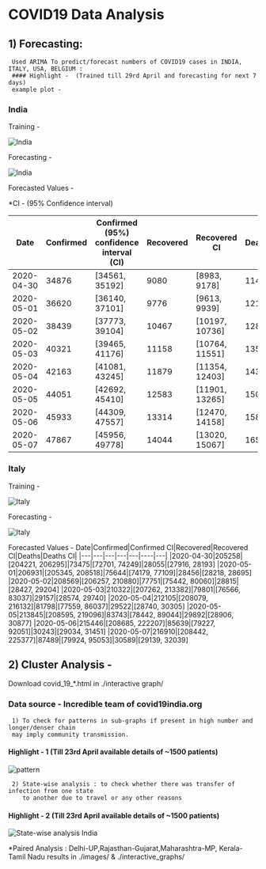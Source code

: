 # COVID19 Data Analysis

## 1) Forecasting:
     Used ARIMA To predict/forecast numbers of COVID19 cases in INDIA, ITALY, USA, BELGIUM :
     #### Highlight -  (Trained till 29rd April and forecasting for next 7 days)
     example plot - 
   ### India
   Training - 
   
   ![India](https://github.com/akjayant/COVID19-Data-Analysis/blob/master/images/INDIA_training.png)
   
   
   Forecasting - 
   
   ![India](https://github.com/akjayant/COVID19-Data-Analysis/blob/master/images/india_forecasting.png)
   
   Forecasted Values -
   
*CI - (95% Confidence interval)

|Date|Confirmed|Confirmed (95%) confidence interval (CI)|Recovered	|Recovered CI|Deaths|Deaths CI|
|---|---|---|---|---|----|---|
|2020-04-30|34876|[34561, 35192]|9080|[8983, 9178]|1144|[1132, 1157]
|2020-05-01|36620|[36140, 37101]|9776|[9613, 9939]|1218|[1196, 1239]
|2020-05-02|38439|[37773, 39104]|10467|[10197, 10736]|1287|[1255, 1319]
|2020-05-03|40321|[39465, 41176]|11158|[10764, 11551]|1359|[1312, 1406]
|2020-05-04|42163|[41081, 43245]|11879|[11354, 12403]|1433|[1372, 1493]
|2020-05-05|44051|[42692, 45410]|12583|[11901, 13265]|1504|[1428, 1581]
|2020-05-06|45933|[44309, 47557]|13314|[12470, 14158]|1580|[1486, 1673]
|2020-05-07|47867|[45956, 49778]|14044|[13020, 15067]|1654|[1543, 1765]






  ### Italy
   Training - 
   
   ![Italy](https://github.com/akjayant/COVID19-Data-Analysis/blob/master/images/italy_training.png)
   
   
   Forecasting - 
   
   ![Italy](https://github.com/akjayant/COVID19-Data-Analysis/blob/master/images/italy_forecasting.png)
   
  Forecasted Values -
Date|Confirmed|Confirmed CI|Recovered|Recovered CI|Deaths|Deaths CI|
|---|---|---|---|---|----|---|
|2020-04-30|205258|[204221, 206295]|73475|[72701, 74249]|28055|[27916, 28193]
|2020-05-01|206931|[205345, 208518]|75644|[74179, 77109]|28456|[28218, 28695]
|2020-05-02|208569|[206257, 210880]|77751|[75442, 80060]|28815|[28427, 29204]
|2020-05-03|210322|[207262, 213382]|79801|[76566, 83037]|29157|[28574, 29740]
|2020-05-04|212105|[208079, 216132]|81798|[77559, 86037]|29522|[28740, 30305]
|2020-05-05|213845|[208595, 219096]|83743|[78442, 89044]|29892|[28906, 30877]
|2020-05-06|215446|[208685, 222207]|85639|[79227, 92051]|30243|[29034, 31451]
|2020-05-07|216910|[208442, 225377]|87489|[79924, 95053]|30589|[29139, 32039]



## 2) Cluster Analysis - 
Download covid_19_*.html in ./interactive graph/
### Data source - Incredible team of covid19india.org
     1) To check for patterns in sub-graphs if present in high number and longer/denser chain 
     may imply community transmission.
 #### Highlight - 1 (Till 23rd April available details of ~1500 patients)
 
  ![pattern](https://github.com/akjayant/COVID19-Data-Analysis/blob/master/images/full.png)
  
     2) State-wise analysis : to check whether there was transfer of infection from one state 
        to another due to travel or any other reasons
        
 #### Highlight - 2 (Till 23rd April available details of ~1500 patients)
 ![State-wise analysis India](https://github.com/akjayant/COVID19-Data-Analysis/blob/master/images/top_8.png)
  
  *Paired Analysis : Delhi-UP,Rajasthan-Gujarat,Maharashtra-MP, Kerala-Tamil Nadu results in ./images/ & ./interactive_graphs/




     

